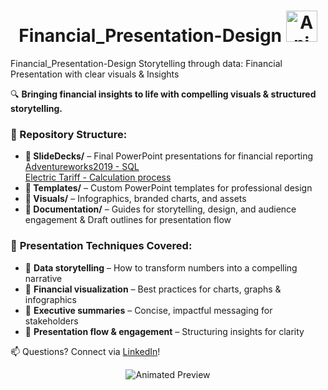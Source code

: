 
<h1 align="center">
  Financial_Presentation-Design <img src=
https://github.com/AnalyticSleuth/test-file/blob/6e1cd75edb90fd4f10abf1354f5b0aa4460249a0/images/social-media.gif
       alt="Animated Preview" width="50px">
</h1>
 
 Financial_Presentation-Design
Storytelling through data: Financial Presentation with clear visuals &amp; Insights

 
🔍 **Bringing financial insights to life with compelling visuals & structured storytelling.**  

### 📂 Repository Structure:
- **📂 SlideDecks/** – Final PowerPoint presentations for financial reporting
  [Adventureworks2019 - SQL](https://github.com/AnalyticSleuth/Financial-Presentation-Design/blob/3979968073b483547639accb96127c0c4f00b206/Slidedecks_AdventureWorks2019/AW%20notes%20powerpoint.pdf)
  <br>
[Electric Tariff - Calculation process](https://github.com/AnalyticSleuth/Financial-Presentation-Design/blob/3979968073b483547639accb96127c0c4f00b206/Slidedecks_AdventureWorks2019/Elec%20Tarrif.pdf) 
- **📂 Templates/** – Custom PowerPoint templates for professional design  
- **📂 Visuals/** – Infographics, branded charts, and assets  
- **📂 Documentation/** – Guides for storytelling, design, and audience engagement  & Draft outlines for presentation flow  

### 🎯 **Presentation Techniques Covered:**
- 🔹 **Data storytelling** – How to transform numbers into a compelling narrative  
- 🔹 **Financial visualization** – Best practices for charts, graphs & infographics  
- 🔹 **Executive summaries** – Concise, impactful messaging for stakeholders  
- 🔹 **Presentation flow & engagement** – Structuring insights for clarity  

📫 Questions? Connect via [LinkedIn](https://linkedin.com/in/shilla)!

<p align="center">
  <img src="https://github.com/AnalyticSleuth/test-file/blob/8833a947d5a5b68e7191df3b08dd6f9ca50588de/images/Animation%20-%201749133702083.gif" alt="Animated Preview">
</p>
